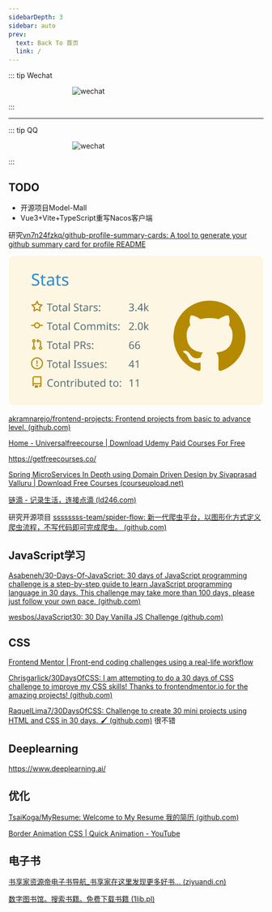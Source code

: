 ```yaml
---
sidebarDepth: 3
sidebar: auto
prev:
  text: Back To 首页
  link: /
---
```






::: tip Wechat



<img src="https://gitee.com/q10viking/PictureRepos/raw/master/images//202111281254434.jpg" alt="wechat" style="display: block; margin-left: auto; margin-right: auto; width: 50%;" />

:::

----------

::: tip QQ



<img src="https://gitee.com/q10viking/PictureRepos/raw/master/images//202111281116010.jpg" alt="wechat" style="display: block; margin-left: auto; margin-right: auto; width: 50%;"  />

:::



## TODO

- 开源项目Model-Mall
- Vue3+Vite+TypeScript重写Nacos客户端



研究[vn7n24fzkq/github-profile-summary-cards: A tool to generate your github summary card for profile README](https://github.com/vn7n24fzkq/github-profile-summary-cards)

![](https://raw.githubusercontent.com/vn7n24fzkq/vn7n24fzkq/master/profile-summary-card-output/solarized/3-stats.svg)

[akramnarejo/frontend-projects: Frontend projects from basic to advance level. (github.com)](https://github.com/akramnarejo/frontend-projects)

[Home - Universalfreecourse | Download Udemy Paid Courses For Free](https://universalfreecourse.com/)

https://getfreecourses.co/ 

[Spring MicroServices In Depth using Domain Driven Design by Sivaprasad Valluru | Download Free Courses (courseupload.net)](https://courseupload.net/spring-microservices-in-depth-using-domain-driven-design-by-sivaprasad-v200321/)

[链滴 - 记录生活，连接点滴 (ld246.com)](https://ld246.com/)

研究开源项目 [ssssssss-team/spider-flow: 新一代爬虫平台，以图形化方式定义爬虫流程，不写代码即可完成爬虫。 (github.com)](https://github.com/ssssssss-team/spider-flow)



## JavaScript学习

[Asabeneh/30-Days-Of-JavaScript: 30 days of JavaScript programming challenge is a step-by-step guide to learn JavaScript programming language in 30 days. This challenge may take more than 100 days, please just follow your own pace. (github.com)](https://github.com/Asabeneh/30-Days-Of-JavaScript)

[wesbos/JavaScript30: 30 Day Vanilla JS Challenge (github.com)](https://github.com/wesbos/JavaScript30)

## CSS

[Frontend Mentor | Front-end coding challenges using a real-life workflow](https://www.frontendmentor.io/home)

[Chrisgarlick/30DaysOfCSS: I am attempting to do a 30 days of CSS challenge to improve my CSS skills! Thanks to frontendmentor.io for the amazing projects! (github.com)](https://github.com/Chrisgarlick/30DaysOfCSS)



[RaquelLima7/30DaysOfCSS: Challenge to create 30 mini projects using HTML and CSS in 30 days. 🖌 (github.com)](https://github.com/RaquelLima7/30DaysOfCSS#id01) 很不错





## Deeplearning

https://www.deeplearning.ai/





## 优化

[TsaiKoga/MyResume: Welcome to My Resume 我的简历 (github.com)](https://github.com/TsaiKoga/MyResume)

[Border Animation CSS | Quick Animation - YouTube](https://www.youtube.com/watch?v=wqb0kaRdyyA)

## 电子书

[书享家资源帝电子书导航_书享家在这里发现更多好书... (ziyuandi.cn)](http://shu.ziyuandi.cn/)

[数字图书馆。搜索书籍。免费下载书籍 (1lib.pl)](https://zh.1lib.pl/)

